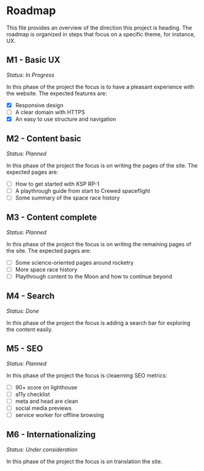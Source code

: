# Roadmap

This file provides an overview of the direction this project is heading. The roadmap is organized in
steps that focus on a specific theme, for instance, UX.

## M1 - Basic UX

_Status: In Progress_

In this phase of the project the focus is to have a pleasant experience with the website. The
expected features are:

- [x] Responsive design
- [ ] A clear domain with HTTPS
- [x] An easy to use structure and navigation

## M2 - Content basic

_Status: Planned_

In this phase of the project the focus is on writing the pages of the site. The expected pages are:

- [ ] How to get started with KSP RP-1
- [ ] A playthrough guide from start to Crewed spaceflight
- [ ] Some summary of the space race history

## M3 - Content complete

_Status: Planned_

In this phase of the project the focus is on writing the remaining pages of the site. The expected
pages are:

- [ ] Some science-oriented pages around rocketry
- [ ] More space race history
- [ ] Playthrough content to the Moon and how to continue beyond

## M4 - Search

_Status: Done_

In this phase of the project the focus is adding a search bar for exploring the content easily.

## M5 - SEO

_Status: Planned_

In this phase of the project the focus is cleaerning SEO metrics:
- [ ] 90+ score on lighthouse
- [ ] a11y checklist
- [ ] meta and head are clean
- [ ] social media previews
- [ ] service worker for offline browsing

## M6 - Internationalizing

_Status: Under consideration_

In this phase of the project the focus is on translation the site.
